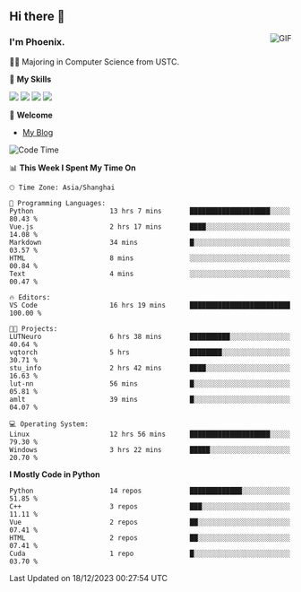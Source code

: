 ## Hi there 👋
<img align="right" alt="GIF" src="https://raw.githubusercontent.com/JoeyBling/JoeyBling/master/pic/pusheencode.gif" />

### I'm Phoenix.

👨‍🎓 Majoring in Computer Science from USTC.

🌟 **My Skills**

![](https://img.shields.io/badge/-Python-3e74a2?style=flat-square&logo=Python&logoColor=fff)
![](https://img.shields.io/badge/-C++-9f62a5?style=flat&logo=cplusplus&logoColor=white)
![](https://img.shields.io/badge/-Linux-185886?style=flat-square&logo=Linux&logoColor=fff)
![](https://img.shields.io/badge/-Rust-ff4136?style=flat-square&logo=Rust&logoColor=fff)

💬 **Welcome**

- [My Blog](https://ysy-phoenix.github.io/)

<!--START_SECTION:waka-->
![Code Time](http://img.shields.io/badge/Code%20Time-449%20hrs%2057%20mins-blue)

📊 **This Week I Spent My Time On** 

```text
🕑︎ Time Zone: Asia/Shanghai

💬 Programming Languages: 
Python                   13 hrs 7 mins       ████████████████████░░░░░   80.43 % 
Vue.js                   2 hrs 17 mins       ████░░░░░░░░░░░░░░░░░░░░░   14.08 % 
Markdown                 34 mins             █░░░░░░░░░░░░░░░░░░░░░░░░   03.57 % 
HTML                     8 mins              ░░░░░░░░░░░░░░░░░░░░░░░░░   00.84 % 
Text                     4 mins              ░░░░░░░░░░░░░░░░░░░░░░░░░   00.47 % 

🔥 Editors: 
VS Code                  16 hrs 19 mins      █████████████████████████   100.00 % 

🐱‍💻 Projects: 
LUTNeuro                 6 hrs 38 mins       ██████████░░░░░░░░░░░░░░░   40.64 % 
vqtorch                  5 hrs               ████████░░░░░░░░░░░░░░░░░   30.71 % 
stu_info                 2 hrs 42 mins       ████░░░░░░░░░░░░░░░░░░░░░   16.63 % 
lut-nn                   56 mins             █░░░░░░░░░░░░░░░░░░░░░░░░   05.81 % 
amlt                     39 mins             █░░░░░░░░░░░░░░░░░░░░░░░░   04.07 % 

💻 Operating System: 
Linux                    12 hrs 56 mins      ████████████████████░░░░░   79.30 % 
Windows                  3 hrs 22 mins       █████░░░░░░░░░░░░░░░░░░░░   20.70 % 
```

**I Mostly Code in Python** 

```text
Python                   14 repos            █████████████░░░░░░░░░░░░   51.85 % 
C++                      3 repos             ███░░░░░░░░░░░░░░░░░░░░░░   11.11 % 
Vue                      2 repos             ██░░░░░░░░░░░░░░░░░░░░░░░   07.41 % 
HTML                     2 repos             ██░░░░░░░░░░░░░░░░░░░░░░░   07.41 % 
Cuda                     1 repo              █░░░░░░░░░░░░░░░░░░░░░░░░   03.70 % 
```




 Last Updated on 18/12/2023 00:27:54 UTC
<!--END_SECTION:waka-->

<!--
**ysy-phoenix/ysy-phoenix** is a ✨ _special_ ✨ repository because its `README.md` (this file) appears on your GitHub profile.

Here are some ideas to get you started:

- 🔭 I’m currently working on ...
- 🌱 I’m currently learning ...
- 👯 I’m looking to collaborate on ...
- 🤔 I’m looking for help with ...
- 💬 Ask me about ...
- 📫 How to reach me: ...
- 😄 Pronouns: ...
- ⚡ Fun fact: ...
-->
